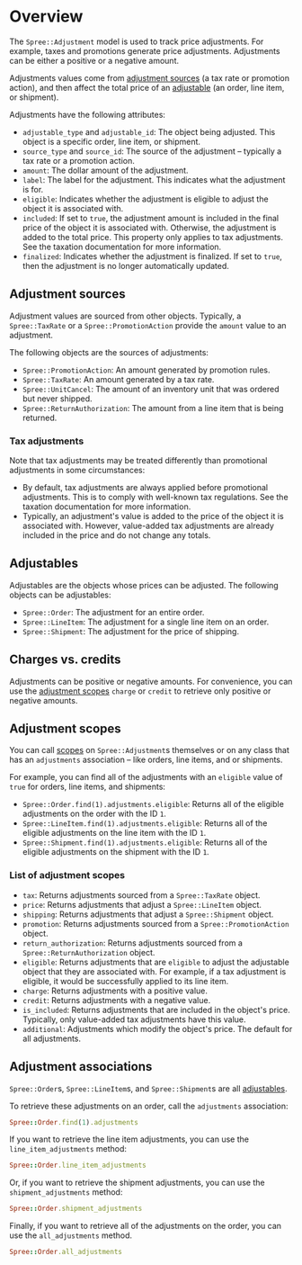 # Overview

The `Spree::Adjustment` model is used to track price adjustments. For example,
taxes and promotions generate price adjustments. Adjustments can be either a
positive or a negative amount.

Adjustments values come from [adjustment sources](#adjustment-sources) (a tax
rate or promotion action), and then affect the total price of an
[adjustable](#adjustables) (an order, line item, or shipment).

<!-- TODO:
  Add links to documentation about orders, line items, and shipments.
-->

Adjustments have the following attributes:

- `adjustable_type` and `adjustable_id`: The object being adjusted. This object
  is a specific order, line item, or shipment.
- `source_type` and `source_id`: The source of the adjustment – typically a tax
  rate or a promotion action.
- `amount`: The dollar amount of the adjustment.
- `label`: The label for the adjustment. This indicates what the adjustment is
  for.
- `eligible`: Indicates whether the adjustment is eligible to adjust the object
  it is associated with.
- `included`: If set to `true`, the adjustment amount is included in the final
  price of the object it is associated with. Otherwise, the adjustment is added
  to the total price. This property only applies to tax adjustments. See the
  taxation documentation for more information.
- `finalized`: Indicates whether the adjustment is finalized. If set to `true`,
  then the adjustment is no longer automatically updated.

<!-- TODO:
  Add links to taxation documentation.
-->

## Adjustment sources

Adjustment values are sourced from other objects. Typically, a `Spree::TaxRate`
or a `Spree::PromotionAction` provide the `amount` value to an adjustment.

The following objects are the sources of adjustments:

- `Spree::PromotionAction`: An amount generated by promotion rules.
- `Spree::TaxRate`: An amount generated by a tax rate.
- `Spree::UnitCancel`: The amount of an inventory unit that was ordered but
  never shipped.
- `Spree::ReturnAuthorization`: The amount from a line item that is being
  returned.

### Tax adjustments

Note that tax adjustments may be treated differently than promotional
adjustments in some circumstances:

- By default, tax adjustments are always applied before promotional adjustments.
  This is to comply with well-known tax regulations. See the taxation
  documentation for more information.
- Typically, an adjustment's value is added to the price of the object it is
  associated with. However, value-added tax adjustments are already included in
  the price and do not change any totals.

<!-- TODO:
  Add links to relevant taxation documentation.
-->

## Adjustables

Adjustables are the objects whose prices can be adjusted. The following objects
can be adjustables:

- `Spree::Order`: The adjustment for an entire order.
- `Spree::LineItem`: The adjustment for a single line item on an order.
- `Spree::Shipment`: The adjustment for the price of shipping.

## Charges vs. credits

Adjustments can be positive or negative amounts. For convenience, you can use
the [adjustment scopes](#adjustment-scopes) `charge` or `credit` to retrieve
only positive or negative amounts.

## Adjustment scopes

You can call [scopes][rails-scopes] on `Spree::Adjustment`s themselves or on any
class that has an `adjustments` association – like orders, line items, and or
shipments.

For example, you can find all of the adjustments with an `eligible` value of
`true` for orders, line items, and shipments:

- `Spree::Order.find(1).adjustments.eligible`: Returns all of the eligible
  adjustments on the order with the ID `1`.
- `Spree::LineItem.find(1).adjustments.eligible`: Returns all of the eligible
  adjustments on the line item with the ID `1`.
- `Spree::Shipment.find(1).adjustments.eligible`: Returns all of the eligible
  adjustments on the shipment with the ID `1`.

### List of adjustment scopes

- `tax`: Returns adjustments sourced from a `Spree::TaxRate` object.
- `price`: Returns adjustments that adjust a `Spree::LineItem` object.
- `shipping`: Returns adjustments that adjust a `Spree::Shipment` object.
- `promotion`: Returns adjustments sourced from a `Spree::PromotionAction`
   object.
- `return_authorization`: Returns adjustments sourced from a
  `Spree::ReturnAuthorization` object.
- `eligible`: Returns adjustments that are `eligible` to adjust the adjustable
  object that they are associated with. For example, if a tax adjustment is
  eligible, it would be successfully applied to its line item.
- `charge`: Returns adjustments with a positive value.
- `credit`: Returns adjustments with a negative value.
- `is_included`: Returns adjustments that are included in the object's price.
   Typically, only value-added tax adjustments have this value.
- `additional`: Adjustments which modify the object's price. The default for all
  adjustments.

<!-- TODO:
  Add link to taxation documentation to `is_included` item in the list.
-->

[rails-scopes]: http://guides.rubyonrails.org/active_record_querying.html#scopes

## Adjustment associations

`Spree::Order`s, `Spree::LineItem`s, and `Spree::Shipment`s are all
[adjustables](#adjustables).

To retrieve these adjustments on an order, call the `adjustments`
association:

```ruby
Spree::Order.find(1).adjustments
```

If you want to retrieve the line item adjustments, you can use the
`line_item_adjustments` method:

```ruby
Spree::Order.line_item_adjustments
```

Or, if you want to retrieve the shipment adjustments, you can use the
`shipment_adjustments` method:

```ruby
Spree::Order.shipment_adjustments
```

Finally, if you want to retrieve all of the adjustments on the order, you can
use the `all_adjustments` method.

```ruby
Spree::Order.all_adjustments
```

